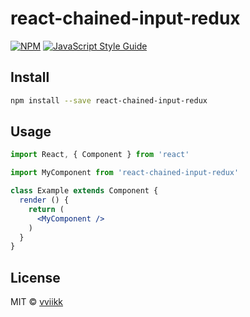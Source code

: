 # react-chained-input-redux

> 

[![NPM](https://img.shields.io/npm/v/react-chained-input-redux.svg)](https://www.npmjs.com/package/react-chained-input-redux) [![JavaScript Style Guide](https://img.shields.io/badge/code_style-standard-brightgreen.svg)](https://standardjs.com)

## Install

```bash
npm install --save react-chained-input-redux
```

## Usage

```jsx
import React, { Component } from 'react'

import MyComponent from 'react-chained-input-redux'

class Example extends Component {
  render () {
    return (
      <MyComponent />
    )
  }
}
```

## License

MIT © [vviikk](https://github.com/vviikk)
